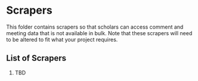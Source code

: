 # Scrapers

This folder contains scrapers so that scholars can access comment and meeting data that is not available in bulk.  Note that these scrapers will need to be altered to fit what your project requires.  

## List of Scrapers
1. TBD
